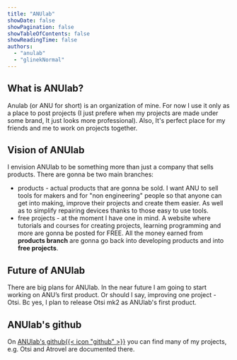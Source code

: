 ```yaml
---
title: "ANUlab"
showDate: false
showPagination: false
showTableOfContents: false
showReadingTime: false
authors:
  - "anulab"
  - "glinekNormal"
---
```


## What is ANUlab?
Anulab (or ANU for short) is an organization of mine. For now I use it only as a place to post projects (I just prefere when my projects are made under some brand, It just looks more professional). Also, It's perfect place for my friends and me to work on projects together. 

## Vision of ANUlab
I envision ANUlab to be something more than just a company that sells products. There are gonna be two main branches:
* products - actual products that are gonna be sold. I want ANU to sell tools for makers and for "non engineering" people so that anyone can get into making, improve their projects and create them easier. As well as to simplify repairing devices thanks to those easy to use tools.
* free projects - at the moment I have one in mind. A website where tutorials and courses for creating projects, learning programming and more are gonna be posted for FREE.
All the money earned from **products branch** are gonna go back into developing products and into **free projects**.

## Future of ANUlab
There are big plans for ANUlab. In the near future I am going to start working on ANU’s first product. Or should I say, improving one project - Otsi. Bc yes, I plan to release Otsi mk2 as ANUlab's first product.

## ANUlab's github
On [ANUlab's github{{< icon "github" >}}](https://github.com/A-N-Ulab) you can find many of my projects, e.g. Otsi and Atrovel are documented there.